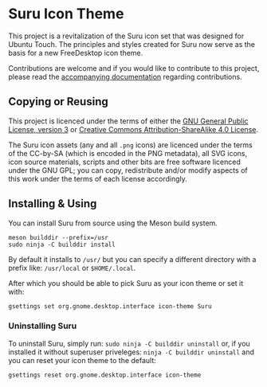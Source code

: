 Suru Icon Theme
================

This project is a revitalization of the Suru icon set that was designed for Ubuntu Touch. The principles and styles created for Suru now serve as the basis for a new FreeDesktop icon theme.

Contributions are welcome and if you would like to contribute to this project, please read the [accompanying documentation](/CONTRIBUTING.md) regarding contributions.

## Copying or Reusing

This project is licenced under the terms of either the [GNU General Public License, version 3](https://www.gnu.org/licenses/gpl-3.0.txt) or [Creative Commons Attribution-ShareAlike 4.0 License](https://creativecommons.org/licenses/by-sa/4.0/).

The Suru icon assets (any and all `.png` icons) are licenced under the terms of the CC-by-SA (which is encoded in the PNG metadata), all SVG icons, icon source materials, scripts and other bits are free software licenced under the GNU GPL; you can copy, redistribute and/or modify aspects of this work under the terms of each license accordingly.

## Installing & Using

You can install Suru from source using the Meson build system.

```shell
meson builddir --prefix=/usr
sudo ninja -C builddir install
```

By default it installs to `/usr/` but you can specify a different directory with a prefix like: `/usr/local` or `$HOME/.local`.

After which you should be able to pick Suru as your icon theme or set it with:

    gsettings set org.gnome.desktop.interface icon-theme Suru

### Uninstalling Suru

To uninstall Suru, simply run: `sudo ninja -C builddir uninstall` or, if you installed it without superuser priveleges: `ninja -C builddir uninstall` and you can reset your icon theme to the default:

    gsettings reset org.gnome.desktop.interface icon-theme

